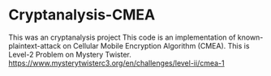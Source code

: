 # Cryptanalysis-CMEA
This was an cryptanalysis project
This code is an implementation of known-plaintext-attack on Cellular Mobile Encryption Algorithm (CMEA). 
This is Level-2 Problem on Mystery Twister. https://www.mysterytwisterc3.org/en/challenges/level-ii/cmea-1
